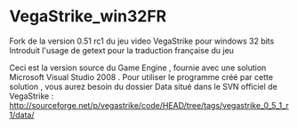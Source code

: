 VegaStrike_win32FR
==================

Fork de la version 0.51 rc1 du jeu video VegaStrike pour windows 32 bits
Introduit l'usage de getext pour la traduction française du jeu

Ceci est la version source du Game Engine , fournie avec une solution Microsoft Visual Studio 2008 .
Pour utiliser le programme créé par  cette solution , vous aurez besoin du dossier Data situé dans 
le SVN officiel de VegaStrike :
http://sourceforge.net/p/vegastrike/code/HEAD/tree/tags/vegastrike_0_5_1_r1/data/





